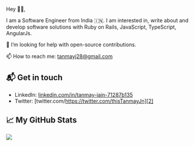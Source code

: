 <!--
**tanmayj28/tanmayj28** is a ✨ _special_ ✨ repository because its `README.md` (this file) appears on your GitHub profile.

Here are some ideas to get you started:

- 🔭 I’m currently working on ...
- 🌱 I’m currently learning ...
- 👯 I’m looking to collaborate on ...
- 🤔 I’m looking for help with ...
- 💬 Ask me about ...
- 📫 How to reach me: ...
- 😄 Pronouns: ...
- ⚡ Fun fact: ...
-->

Hey 👋🏻,

I am a Software Engineer from India 🇮🇳. I am interested in, write about and develop software solutions with Ruby on Rails, JavaScript, TypeScript, AngularJs.

🤔 I’m looking for help with open-source contributions.

📫 How to reach me: tanmayj28@gmail.com

## 📬 Get in touch

- LinkedIn: [linkedin.com/in/tanmay-jain-71287b135][1]
- Twitter: [twitter.com/https://twitter.com/thisTanmayJn][2]

## &#x1f4c8; My GitHub Stats

<a href="https://github.com/tanmayj28/tanmayj28">
  <img align="center" src="https://github-readme-stats.vercel.app/api/top-langs/?username=tanmayj28&hide=java,html&title_color=ffffff&text_color=c9cacc&icon_color=2bbc8a&bg_color=1d1f21" />
</a>

[1]: https://www.linkedin.com/in/tanmay-jain-71287b135
[2]: https://www.twitter.com/thisTanmayJn

